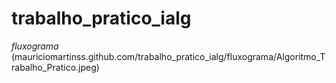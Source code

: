 # trabalho_pratico_ialg
*fluxograma*
(mauriciomartinss.github.com/trabalho_pratico_ialg/fluxograma/Algoritmo_Trabalho_Pratico.jpeg)
